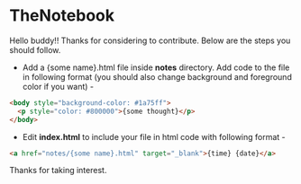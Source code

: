 # TheNotebook

Hello buddy!! Thanks for considering to contribute. Below are the steps you should follow.

* Add a {some name}.html file inside **notes** directory. Add code to the file in following format (you should also change background and foreground color if you want) -
```html
<body style="background-color: #1a75ff">
  <p style="color: #800000">{some thought}</p>
</body>
```

* Edit **index.html** to include your file in html code with following format - 
```html
<a href="notes/{some name}.html" target="_blank">{time} {date}</a>
```

Thanks for taking interest.
